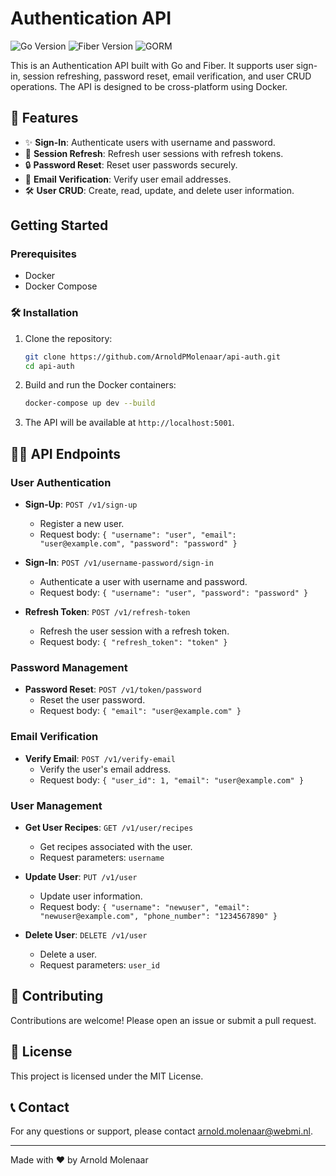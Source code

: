 # Authentication API

![Go Version](https://img.shields.io/github/go-mod/go-version/gofiber/fiber)
![Fiber Version](https://img.shields.io/github/v/release/gofiber/fiber)
![GORM](https://img.shields.io/badge/GORM-1.21.12-orange)

This is an Authentication API built with Go and Fiber. It supports user sign-in, session refreshing, password reset, email verification, and user CRUD operations. The API is designed to be cross-platform using Docker.

## 🚀 Features

- ✨ **Sign-In**: Authenticate users with username and password.
- 🔄 **Session Refresh**: Refresh user sessions with refresh tokens.
- 🔒 **Password Reset**: Reset user passwords securely.
- 📧 **Email Verification**: Verify user email addresses.
- 🛠️ **User CRUD**: Create, read, update, and delete user information.

## Getting Started

### Prerequisites

- Docker
- Docker Compose

### 🛠️ Installation

1. Clone the repository:

    ```bash
    git clone https://github.com/ArnoldPMolenaar/api-auth.git
    cd api-auth
    ```

2. Build and run the Docker containers:

    ```bash
    docker-compose up dev --build
    ```

3. The API will be available at `http://localhost:5001`.

## 🧑‍💻 API Endpoints

### User Authentication

- **Sign-Up**: `POST /v1/sign-up`
    - Register a new user.
    - Request body: `{ "username": "user", "email": "user@example.com", "password": "password" }`

- **Sign-In**: `POST /v1/username-password/sign-in`
    - Authenticate a user with username and password.
    - Request body: `{ "username": "user", "password": "password" }`

- **Refresh Token**: `POST /v1/refresh-token`
    - Refresh the user session with a refresh token.
    - Request body: `{ "refresh_token": "token" }`

### Password Management

- **Password Reset**: `POST /v1/token/password`
    - Reset the user password.
    - Request body: `{ "email": "user@example.com" }`

### Email Verification

- **Verify Email**: `POST /v1/verify-email`
    - Verify the user's email address.
    - Request body: `{ "user_id": 1, "email": "user@example.com" }`

### User Management

- **Get User Recipes**: `GET /v1/user/recipes`
    - Get recipes associated with the user.
    - Request parameters: `username`

- **Update User**: `PUT /v1/user`
    - Update user information.
    - Request body: `{ "username": "newuser", "email": "newuser@example.com", "phone_number": "1234567890" }`

- **Delete User**: `DELETE /v1/user`
    - Delete a user.
    - Request parameters: `user_id`

## 🤝 Contributing

Contributions are welcome! Please open an issue or submit a pull request.

## 📝 License

This project is licensed under the MIT License.

## 📞 Contact

For any questions or support, please contact [arnold.molenaar@webmi.nl](mailto:arnold.molenaar@webmi.nl).
<hr></hr> Made with ❤️ by Arnold Molenaar